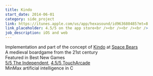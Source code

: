 ```yaml
---
title: Kindo
start_date: 2014-06-01
category: side_project
link: https://itunes.apple.com/us/app/hexasound/id963680485?mt=8
link_placeholder: 4.5/5 on the app store<br /><br /><br /><br />
job_description: iOS and web
---
```


Implementation and part of the concept of <a href="http://kindogame.fr">Kindo</a> at <a href="http://spacebears.fr">Space Bears</a><br />
A medieval boardgame from the 21st century<br />
Featured in Best New Games<br />
<a href="http://www.independent.co.uk/life-style/gadgets-and-tech/gaming/kindo-ios-review-a-game-for-tactical-immersion-10228964.html">5/5 The Independent</a>, <a href="http://toucharcade.com/2015/05/13/kindo-review-respect-but-not-love/">4.5/5 TouchArcade</a><br />
MinMax artificial intelligence in C
